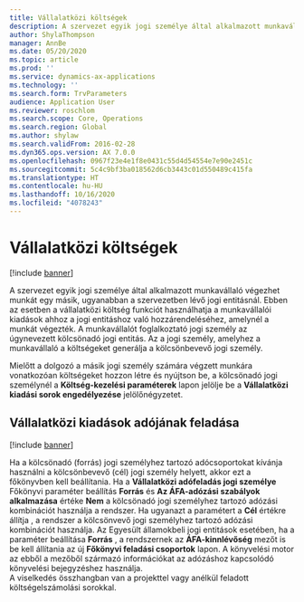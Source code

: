 ```yaml
---
title: Vállalatközi költségek
description: A szervezet egyik jogi személye által alkalmazott munkavállaló végezhet munkát egy másik, ugyanabban a szervezetben lévő jogi entitásnál. Ebben az esetben a vállalatközi költség funkciót használhatja a munkavállalói kiadások ahhoz a jogi entitáshoz való hozzárendeléséhez, amelynél a munkát végezték.
author: ShylaThompson
manager: AnnBe
ms.date: 05/20/2020
ms.topic: article
ms.prod: ''
ms.service: dynamics-ax-applications
ms.technology: ''
ms.search.form: TrvParameters
audience: Application User
ms.reviewer: roschlom
ms.search.scope: Core, Operations
ms.search.region: Global
ms.author: shylaw
ms.search.validFrom: 2016-02-28
ms.dyn365.ops.version: AX 7.0.0
ms.openlocfilehash: 0967f23e4e1f8e0431c55d4d54554e7e90e2451c
ms.sourcegitcommit: 5c4c9bf3ba018562d6cb3443c01d550489c415fa
ms.translationtype: HT
ms.contentlocale: hu-HU
ms.lasthandoff: 10/16/2020
ms.locfileid: "4078243"
---
```

# <a name="intercompany-expenses"></a>Vállalatközi költségek

[!include [banner](../includes/banner.md)]

A szervezet egyik jogi személye által alkalmazott munkavállaló végezhet munkát egy másik, ugyanabban a szervezetben lévő jogi entitásnál. Ebben az esetben a vállalatközi költség funkciót használhatja a munkavállalói kiadások ahhoz a jogi entitáshoz való hozzárendeléséhez, amelynél a munkát végezték. A munkavállalót foglalkoztató jogi személy az úgynevezett kölcsönadó jogi entitás. Az a jogi személy, amelyhez a munkavállaló a költségeket generálja a kölcsönbevevő jogi személy. 

Mielőtt a dolgozó a másik jogi személy számára végzett munkára vonatkozóan költségeket hozzon létre és nyújtson be, a kölcsönadó jogi személynél a **Költség-kezelési paraméterek** lapon jelölje be a **Vállalatközi kiadási sorok engedélyezése** jelölőnégyzetet. 

## <a name="tax-posting-for-intercompany-expenses"></a>Vállalatközi kiadások adójának feladása

[!include [banner](../includes/banner.md)]

Ha a kölcsönadó (forrás) jogi személyhez tartozó adócsoportokat kívánja használni a kölcsönbevevő (cél) jogi személy helyett, akkor ezt a főkönyvben kell beállítania. Ha a **Vállalatközi adófeladás jogi személye** Főkönyvi paraméter beállítás **Forrás** és **Az ÁFA-adózási szabályok alkalmazása** értéke **Nem** a kölcsönadó jogi személyhez tartozó adózási kombinációt használja a rendszer. Ha ugyanazt a paramétert a **Cél** értékre állítja , a rendszer a kölcsönvevő jogi személyhez tartozó adózási kombinációt használja. Az Egyesült államokbeli jogi entitások esetében, ha a paraméter beállítása **Forrás** , a rendszernek az **ÁFA-kinnlévőség** mezőt is be kell állítania az új **Főkönyvi feladási csoportok** lapon. A könyvelési motor az ebből a mezőből származó információkat az adózáshoz kapcsolódó könyvelési bejegyzéshez használja.   
A viselkedés összhangban van a projekttel vagy anélkül feladott költségelszámolási sorokkal.  
